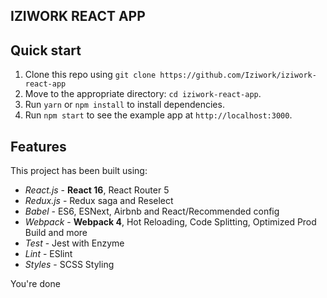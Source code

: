## IZIWORK REACT APP

## Quick start

1. Clone this repo using `git clone https://github.com/Iziwork/iziwork-react-app`
2. Move to the appropriate directory: `cd iziwork-react-app`.<br />
3. Run `yarn` or `npm install` to install dependencies.<br />
4. Run `npm start` to see the example app at `http://localhost:3000`.

## Features

This project has been built using:

- _React.js_ - **React 16**, React Router 5
- _Redux.js_ - Redux saga and Reselect
- _Babel_ - ES6, ESNext, Airbnb and React/Recommended config
- _Webpack_ - **Webpack 4**, Hot Reloading, Code Splitting, Optimized Prod Build and more
- _Test_ - Jest with Enzyme
- _Lint_ - ESlint
- _Styles_ - SCSS Styling

You're done

